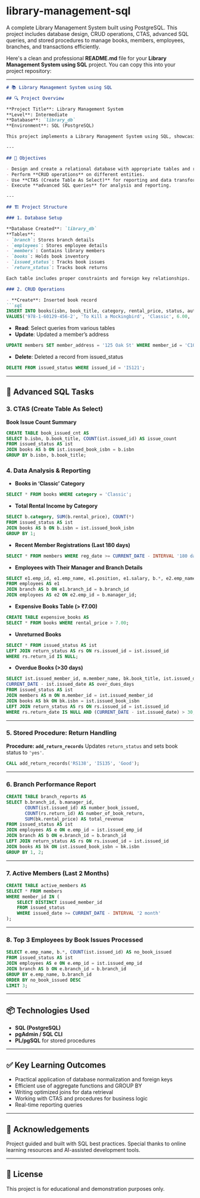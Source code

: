 # library-management-sql
A complete Library Management System built using PostgreSQL. This project includes database design, CRUD operations, CTAS, advanced SQL queries, and stored procedures to manage books, members, employees, branches, and transactions efficiently.

Here's a clean and professional **README.md** file for your **Library Management System using SQL** project. You can copy this into your project repository:

---

````markdown
# 📚 Library Management System using SQL

## 🔍 Project Overview

**Project Title**: Library Management System  
**Level**: Intermediate  
**Database**: `library_db`  
**Environment**: SQL (PostgreSQL)

This project implements a Library Management System using SQL, showcasing skills in database design, data manipulation (CRUD), advanced SQL queries, and stored procedures. The system tracks branches, employees, members, books, issue/return status, and performs data analysis and reporting.

---

## 🎯 Objectives

- Design and create a relational database with appropriate tables and relationships.
- Perform **CRUD operations** on different entities.
- Use **CTAS (Create Table As Select)** for reporting and data transformation.
- Execute **advanced SQL queries** for analysis and reporting.

---

## 🏗️ Project Structure

### 1. Database Setup

**Database Created**: `library_db`  
**Tables**:
- `branch`: Stores branch details
- `employees`: Stores employee details
- `members`: Contains library members
- `books`: Holds book inventory
- `issued_status`: Tracks book issues
- `return_status`: Tracks book returns

Each table includes proper constraints and foreign key relationships.

### 2. CRUD Operations

- **Create**: Inserted book record  
```sql
INSERT INTO books(isbn, book_title, category, rental_price, status, author, publisher)
VALUES('978-1-60129-456-2', 'To Kill a Mockingbird', 'Classic', 6.00, 'yes', 'Harper Lee', 'J.B. Lippincott & Co.');
````

* **Read**: Select queries from various tables
* **Update**: Updated a member’s address

```sql
UPDATE members SET member_address = '125 Oak St' WHERE member_id = 'C103';
```

* **Delete**: Deleted a record from issued\_status

```sql
DELETE FROM issued_status WHERE issued_id = 'IS121';
```

---

## 🧠 Advanced SQL Tasks

### 3. CTAS (Create Table As Select)

**Book Issue Count Summary**

```sql
CREATE TABLE book_issued_cnt AS
SELECT b.isbn, b.book_title, COUNT(ist.issued_id) AS issue_count
FROM issued_status AS ist
JOIN books AS b ON ist.issued_book_isbn = b.isbn
GROUP BY b.isbn, b.book_title;
```

### 4. Data Analysis & Reporting

* **Books in ‘Classic’ Category**

```sql
SELECT * FROM books WHERE category = 'Classic';
```

* **Total Rental Income by Category**

```sql
SELECT b.category, SUM(b.rental_price), COUNT(*)
FROM issued_status AS ist
JOIN books AS b ON b.isbn = ist.issued_book_isbn
GROUP BY 1;
```

* **Recent Member Registrations (Last 180 days)**

```sql
SELECT * FROM members WHERE reg_date >= CURRENT_DATE - INTERVAL '180 days';
```

* **Employees with Their Manager and Branch Details**

```sql
SELECT e1.emp_id, e1.emp_name, e1.position, e1.salary, b.*, e2.emp_name AS manager
FROM employees AS e1
JOIN branch AS b ON e1.branch_id = b.branch_id
JOIN employees AS e2 ON e2.emp_id = b.manager_id;
```

* **Expensive Books Table (> ₹7.00)**

```sql
CREATE TABLE expensive_books AS
SELECT * FROM books WHERE rental_price > 7.00;
```

* **Unreturned Books**

```sql
SELECT * FROM issued_status AS ist
LEFT JOIN return_status AS rs ON rs.issued_id = ist.issued_id
WHERE rs.return_id IS NULL;
```

* **Overdue Books (>30 days)**

```sql
SELECT ist.issued_member_id, m.member_name, bk.book_title, ist.issued_date,
CURRENT_DATE - ist.issued_date AS over_dues_days
FROM issued_status AS ist
JOIN members AS m ON m.member_id = ist.issued_member_id
JOIN books AS bk ON bk.isbn = ist.issued_book_isbn
LEFT JOIN return_status AS rs ON rs.issued_id = ist.issued_id
WHERE rs.return_date IS NULL AND (CURRENT_DATE - ist.issued_date) > 30;
```

---

### 5. Stored Procedure: Return Handling

**Procedure: `add_return_records`**
Updates `return_status` and sets book status to `'yes'`.

```sql
CALL add_return_records('RS138', 'IS135', 'Good');
```

---

### 6. Branch Performance Report

```sql
CREATE TABLE branch_reports AS
SELECT b.branch_id, b.manager_id,
       COUNT(ist.issued_id) AS number_book_issued,
       COUNT(rs.return_id) AS number_of_book_return,
       SUM(bk.rental_price) AS total_revenue
FROM issued_status AS ist
JOIN employees AS e ON e.emp_id = ist.issued_emp_id
JOIN branch AS b ON e.branch_id = b.branch_id
LEFT JOIN return_status AS rs ON rs.issued_id = ist.issued_id
JOIN books AS bk ON ist.issued_book_isbn = bk.isbn
GROUP BY 1, 2;
```

---

### 7. Active Members (Last 2 Months)

```sql
CREATE TABLE active_members AS
SELECT * FROM members
WHERE member_id IN (
    SELECT DISTINCT issued_member_id
    FROM issued_status
    WHERE issued_date >= CURRENT_DATE - INTERVAL '2 month'
);
```

---

### 8. Top 3 Employees by Book Issues Processed

```sql
SELECT e.emp_name, b.*, COUNT(ist.issued_id) AS no_book_issued
FROM issued_status AS ist
JOIN employees AS e ON e.emp_id = ist.issued_emp_id
JOIN branch AS b ON e.branch_id = b.branch_id
GROUP BY e.emp_name, b.branch_id
ORDER BY no_book_issued DESC
LIMIT 3;
```

---

## 📦 Technologies Used

* **SQL (PostgreSQL)**
* **pgAdmin / SQL CLI**
* **PL/pgSQL** for stored procedures

---

## ✅ Key Learning Outcomes

* Practical application of database normalization and foreign keys
* Efficient use of aggregate functions and GROUP BY
* Writing optimized joins for data retrieval
* Working with CTAS and procedures for business logic
* Real-time reporting queries

---

## 🙌 Acknowledgements

Project guided and built with SQL best practices.
Special thanks to online learning resources and AI-assisted development tools.

---

## 🔗 License

This project is for educational and demonstration purposes only.

```
